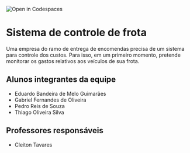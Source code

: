 ![Open in Codespaces](https://classroom.github.com/assets/open-in-codespaces-abfff4d4e15f9e1bd8274d9a39a0befe03a0632bb0f153d0ec72ff541cedbe34.svg)
# Sistema de controle de frota

Uma empresa do ramo de entrega de encomendas precisa de um sistema para controle dos custos. 
Para isso, em um primeiro momento, pretende monitorar os gastos relativos aos veículos de sua frota.

## Alunos integrantes da equipe

* Eduardo Bandeira de Melo Guimarães
* Gabriel Fernandes de Oliveira
* Pedro Reis de Souza
* Thiago Oliveira Silva

## Professores responsáveis

* Cleiton Tavares

